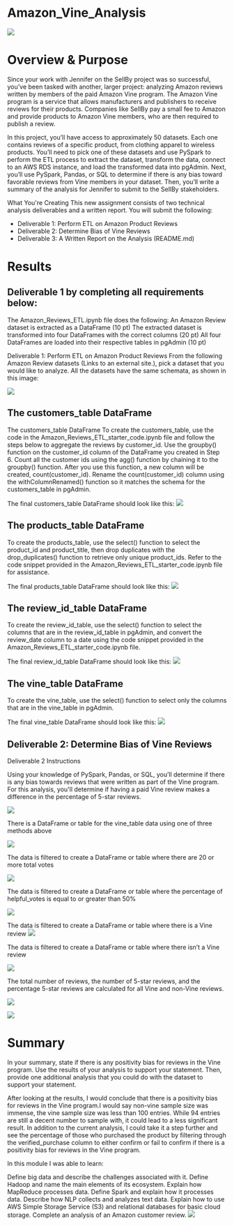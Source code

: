 # Amazon_Vine_Analysis
![](Resources/B1.PNG)

# Overview & Purpose

Since your work with Jennifer on the SellBy project was so successful, you’ve been tasked with another, larger project: analyzing Amazon reviews written by members of the paid Amazon Vine program. The Amazon Vine program is a service that allows manufacturers and publishers to receive reviews for their products. Companies like SellBy pay a small fee to Amazon and provide products to Amazon Vine members, who are then required to publish a review.

In this project, you’ll have access to approximately 50 datasets. Each one contains reviews of a specific product, from clothing apparel to wireless products. You’ll need to pick one of these datasets and use PySpark to perform the ETL process to extract the dataset, transform the data, connect to an AWS RDS instance, and load the transformed data into pgAdmin. Next, you’ll use PySpark, Pandas, or SQL to determine if there is any bias toward favorable reviews from Vine members in your dataset. Then, you’ll write a summary of the analysis for Jennifer to submit to the SellBy stakeholders.

What You're Creating
This new assignment consists of two technical analysis deliverables and a written report. You will submit the following:

- Deliverable 1: Perform ETL on Amazon Product Reviews
- Deliverable 2: Determine Bias of Vine Reviews
- Deliverable 3: A Written Report on the Analysis (README.md)


# Results

 ## Deliverable 1 by completing all requirements below:

The Amazon_Reviews_ETL.ipynb file does the following:
An Amazon Review dataset is extracted as a DataFrame (10 pt)
The extracted dataset is transformed into four DataFrames with the correct columns (20 pt)
All four DataFrames are loaded into their respective tables in pgAdmin (10 pt)

Deliverable 1: Perform ETL on Amazon Product Reviews
From the following Amazon Review datasets (Links to an external site.), pick a dataset that you would like to analyze. All the datasets have the same schemata, as shown in this image:

![](Resources/d1.png)

## The customers_table DataFrame
The customers_table DataFrame To create the customers_table, use the code in the Amazon_Reviews_ETL_starter_code.ipynb file and follow the steps below to aggregate the reviews by customer_id. Use the groupby() function on the customer_id column of the DataFrame you created in Step 6.
Count all the customer ids using the agg() function by chaining it to the groupby() function. After you use this function, a new column will be created, count(customer_id).
Rename the count(customer_id) column using the withColumnRenamed() function so it matches the schema for the customers_table in pgAdmin.

The final customers_table DataFrame should look like this:
![](Resources/d1.1.png)

## The products_table DataFrame
To create the products_table, use the select() function to select the product_id and product_title, then drop duplicates with the drop_duplicates() function to retrieve only unique product_ids. Refer to the code snippet provided in the Amazon_Reviews_ETL_starter_code.ipynb file for assistance.

The final products_table DataFrame should look like this:
![](Resources/d1.2.png)

## The review_id_table DataFrame
To create the review_id_table, use the select() function to select the columns that are in the review_id_table in pgAdmin, and convert the review_date column to a date using the code snippet provided in the Amazon_Reviews_ETL_starter_code.ipynb file.

The final review_id_table DataFrame should look like this:
![](Resources/d1.3.png)

## The vine_table DataFrame
To create the vine_table, use the select() function to select only the columns that are in the vine_table in pgAdmin.

The final vine_table DataFrame should look like this:
![](Resources/d1.4.png)

## Deliverable 2: Determine Bias of Vine Reviews
Deliverable 2 Instructions

Using your knowledge of PySpark, Pandas, or SQL, you’ll determine if there is any bias towards reviews that were written as part of the Vine program. For this analysis, you'll determine if having a paid Vine review makes a difference in the percentage of 5-star reviews.

![](Resources/D2.PNG)

There is a DataFrame or table for the vine_table data using one of three methods above 

![](Resources/D2.1.PNG)

The data is filtered to create a DataFrame or table where there are 20 or more total votes 

![](Resources/D2.2.PNG)

The data is filtered to create a DataFrame or table where the percentage of helpful_votes is equal to or greater than 50% 

![](Resources/D2.3.PNG)

The data is filtered to create a DataFrame or table where there is a Vine review
![](Resources/D2.4.PNG)

The data is filtered to create a DataFrame or table where there isn’t a Vine review

![](Resources/D2.5.PNG)

The total number of reviews, the number of 5-star reviews, and the percentage 5-star reviews are calculated for all Vine and non-Vine reviews.


![](Resources/Results.PNG)

![](Resources/D2.6.PNG)


# Summary 
In your summary, state if there is any positivity bias for reviews in the Vine program. Use the results of your analysis to support your statement. Then, provide one additional analysis that you could do with the dataset to support your statement.

After looking at the results, I would conclude that there is a positivity bias for reviews in the Vine program.I would say non-vine sample size was immense, the vine sample size was less than 100 entries. While 94 entries are still a decent number to sample with, it could lead to a less significant result. In addition to the current analysis, I could take it a step further and see the percentage of those who purchased the product by filtering through the verified_purchase column to either confirm or fail to confirm if there is a positivity bias for reviews in the Vine program.

In this module I was able to learn:

Define big data and describe the challenges associated with it.
Define Hadoop and name the main elements of its ecosystem.
Explain how MapReduce processes data.
Define Spark and explain how it processes data.
Describe how NLP collects and analyzes text data.
Explain how to use AWS Simple Storage Service (S3) and relational databases for basic cloud storage.
Complete an analysis of an Amazon customer review.
![](Resources/D.PNG)

